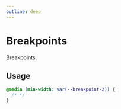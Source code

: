 ```yaml
---
outline: deep
---
```


<script setup>
import breakpoints from '../src/style.breakpoints.js';
import Breakpoint from '/components/Breakpoint.vue'
</script>

# Breakpoints

Breakpoints.

<Breakpoint :breakpoints />

## Usage

```css
@media (min-width: var(--breakpoint-2)) {
  /* */
}
```